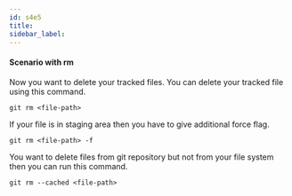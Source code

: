 ```yaml
---
id: s4e5
title:
sidebar_label:
---
```


#### Scenario with rm

Now you want to delete your tracked files. You can delete your tracked file using this command.

`git rm <file-path>`

If your file is in staging area then you have to give additional force flag.

`git rm <file-path> -f`

You want to delete files from git repository but not from your file system then you can run this command.

`git rm --cached <file-path>`
